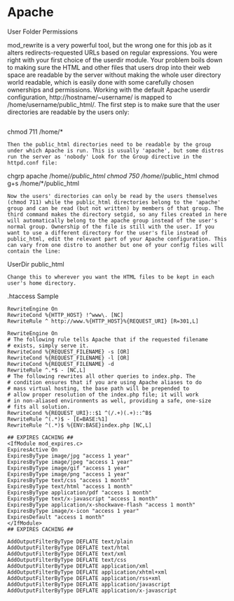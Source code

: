 # Apache

User Folder Permissions

mod_rewrite is a very powerful tool, but the wrong one for this job as it alters redirects-requested URLs based on regular expressions. You were right with your first choice of the userdir module. Your problem boils down to making sure the HTML and other files that users drop into their web space are readable by the server without making the whole user directory world readable, which is easily done with some carefully chosen ownerships and permissions. Working with the default Apache userdir configuration, http://hostname/~username/ is mapped to /home/username/public_html/. The first step is to make sure that the user directories are readable by the users only:

```

```
chmod 711 /home/*

```
Then the public_html directories need to be readable by the group under which Apache is run. This is usually 'apache', but some distros run the server as 'nobody' Look for the Group directive in the httpd.conf file:
```
chgrp apache /home/*/public_html
chmod 750 /home/*/public_html
chmod g+s /home/*/public_html

```
Now the users' directories can only be read by the users themselves (chmod 711) while the public_html directories belong to the 'apache' group and can be read (but not written) by members of that group. The third command makes the directory setgid, so any files created in here will automatically belong to the apache group instead of the user's normal group. Ownership of the file is still with the user. If you want to use a different directory for the user's file instead of public_html, edit the relevant part of your Apache configuration. This can vary from one distro to another but one of your config files will contain the line:
```
UserDir public_html

```
Change this to wherever you want the HTML files to be kept in each user's home directory.
```

.htaccess Sample

```
RewriteEngine On 
RewriteCond %{HTTP_HOST} !^www\. [NC]
RewriteRule ^ http://www.%{HTTP_HOST}%{REQUEST_URI} [R=301,L]

RewriteEngine On
# The following rule tells Apache that if the requested filename
# exists, simply serve it.
RewriteCond %{REQUEST_FILENAME} -s [OR]
RewriteCond %{REQUEST_FILENAME} -l [OR]
RewriteCond %{REQUEST_FILENAME} -d
RewriteRule ^.*$ - [NC,L]
# The following rewrites all other queries to index.php. The
# condition ensures that if you are using Apache aliases to do
# mass virtual hosting, the base path will be prepended to
# allow proper resolution of the index.php file; it will work
# in non-aliased environments as well, providing a safe, one-size
# fits all solution.
RewriteCond %{REQUEST_URI}::$1 ^(/.+)(.+)::^B$
RewriteRule ^(.*)$ - [E=BASE:%1]
RewriteRule ^(.*)$ %{ENV:BASE}index.php [NC,L]

## EXPIRES CACHING ##
<IfModule mod_expires.c>
ExpiresActive On
ExpiresByType image/jpg "access 1 year"
ExpiresByType image/jpeg "access 1 year"
ExpiresByType image/gif "access 1 year"
ExpiresByType image/png "access 1 year"
ExpiresByType text/css "access 1 month"
ExpiresByType text/html "access 1 month"
ExpiresByType application/pdf "access 1 month"
ExpiresByType text/x-javascript "access 1 month"
ExpiresByType application/x-shockwave-flash "access 1 month"
ExpiresByType image/x-icon "access 1 year"
ExpiresDefault "access 1 month"
</IfModule>
## EXPIRES CACHING ##

AddOutputFilterByType DEFLATE text/plain
AddOutputFilterByType DEFLATE text/html
AddOutputFilterByType DEFLATE text/xml
AddOutputFilterByType DEFLATE text/css
AddOutputFilterByType DEFLATE application/xml
AddOutputFilterByType DEFLATE application/xhtml+xml
AddOutputFilterByType DEFLATE application/rss+xml
AddOutputFilterByType DEFLATE application/javascript
AddOutputFilterByType DEFLATE application/x-javascript
```
